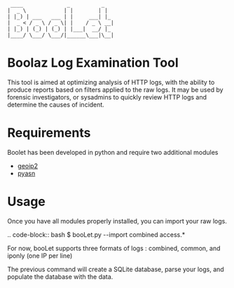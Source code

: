      ____              _          _   
    |  _ \            | |        | |  
    | |_) | ___   ___ | |     ___| |_
    |  _ < / _ \ / _ \| |    / _ \ __|
    | |_) | (_) | (_) | |___|  __/ |_
    |____/ \___/ \___/|______\___|\__|

# Boolaz Log Examination Tool

This tool is aimed at optimizing analysis of HTTP logs, with the ability to produce reports based on filters applied to the raw logs.
It may be used by forensic investigators, or sysadmins to quickly review HTTP logs and determine the causes of incident.

# Requirements

Boolet has been developed in python and require two additional modules
- [geoip2](https://pypi.python.org/pypi/geoip2)
- [pyasn](https://pypi.python.org/pypi/pyasn)

# Usage

Once you have all modules properly installed, you can import your raw logs.

.. code-block:: bash
  $ booLet.py --import combined access.*

For now, booLet supports three formats of logs : combined, common, and iponly (one IP per line)

The previous command will create a SQLite database, parse your logs, and populate the database with the data.

